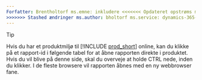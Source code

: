 ```yaml
---
Forfatter: Brentholtorf ms.emne: inkludere <<<<<<< Opdateret opstrøms ms.dato: 06/12/2024 ======= ms.dato: 05/20/2024
>>>>>>> Stashed ændringer ms.author: bholtorf ms.service: dynamics-365-business-central ms.reviewer: bholtorf
---
```


> [!TIP]
> Hvis du har et produktmiljø til [!INCLUDE [prod_short](prod_short.md)] online, kan du klikke på et rapport-id i følgende tabel for at åbne rapporten direkte i produktet. Hvis du vil blive på denne side, skal du overveje at holde CTRL nede, inden du klikker. I de fleste browsere vil rapporten åbnes med en ny webbrowser fane.